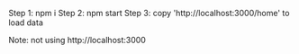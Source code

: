 Step 1: npm i
Step 2: npm start
Step 3: copy 'http://localhost:3000/home' to load data

Note: not using http://localhost:3000
